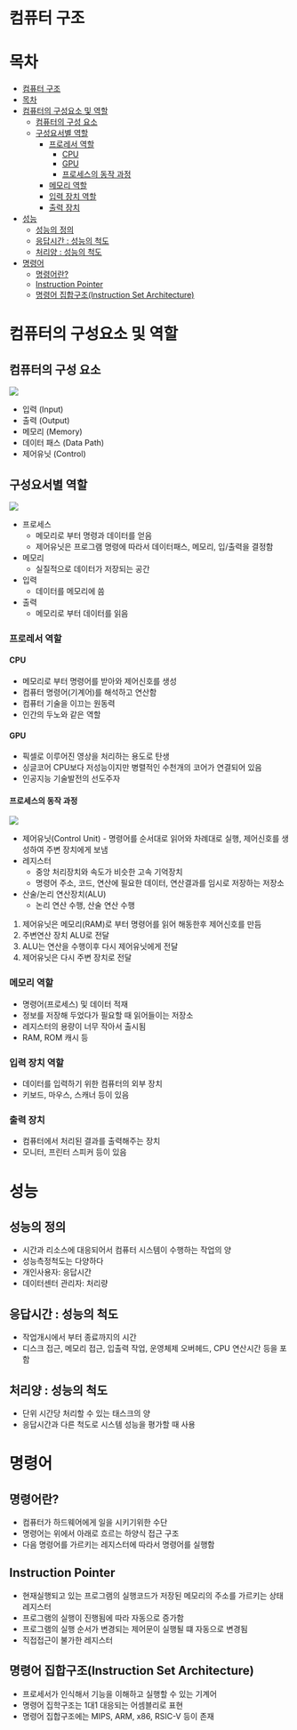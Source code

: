 # 컴퓨터 구조

# 목차
- [컴퓨터 구조](#%EC%BB%B4%ED%93%A8%ED%84%B0-%EA%B5%AC%EC%A1%B0)
- [목차](#%EB%AA%A9%EC%B0%A8)
- [컴퓨터의 구성요소 및 역할](#%EC%BB%B4%ED%93%A8%ED%84%B0%EC%9D%98-%EA%B5%AC%EC%84%B1%EC%9A%94%EC%86%8C-%EB%B0%8F-%EC%97%AD%ED%95%A0)
  - [컴퓨터의 구성 요소](#%EC%BB%B4%ED%93%A8%ED%84%B0%EC%9D%98-%EA%B5%AC%EC%84%B1-%EC%9A%94%EC%86%8C)
  - [구성요서별 역할](#%EA%B5%AC%EC%84%B1%EC%9A%94%EC%84%9C%EB%B3%84-%EC%97%AD%ED%95%A0)
    - [프로레서 역할](#%ED%94%84%EB%A1%9C%EB%A0%88%EC%84%9C-%EC%97%AD%ED%95%A0)
      - [CPU](#cpu)
      - [GPU](#gpu)
      - [프로세스의 동작 과정](#%ED%94%84%EB%A1%9C%EC%84%B8%EC%8A%A4%EC%9D%98-%EB%8F%99%EC%9E%91-%EA%B3%BC%EC%A0%95)
    - [메모리 역할](#%EB%A9%94%EB%AA%A8%EB%A6%AC-%EC%97%AD%ED%95%A0)
    - [입력 장치 역할](#%EC%9E%85%EB%A0%A5-%EC%9E%A5%EC%B9%98-%EC%97%AD%ED%95%A0)
    - [출력 장치](#%EC%B6%9C%EB%A0%A5-%EC%9E%A5%EC%B9%98)
- [성능](#%EC%84%B1%EB%8A%A5)
  - [성능의 정의](#%EC%84%B1%EB%8A%A5%EC%9D%98-%EC%A0%95%EC%9D%98)
  - [응답시간 : 성능의 척도](#%EC%9D%91%EB%8B%B5%EC%8B%9C%EA%B0%84--%EC%84%B1%EB%8A%A5%EC%9D%98-%EC%B2%99%EB%8F%84)
  - [처리양 : 성능의 척도](#%EC%B2%98%EB%A6%AC%EC%96%91--%EC%84%B1%EB%8A%A5%EC%9D%98-%EC%B2%99%EB%8F%84)
- [명령어](#%EB%AA%85%EB%A0%B9%EC%96%B4)
  - [명령어란?](#%EB%AA%85%EB%A0%B9%EC%96%B4%EB%9E%80)
  - [Instruction Pointer](#instruction-pointer)
  - [명령어 집합구조(Instruction Set Architecture)](#%EB%AA%85%EB%A0%B9%EC%96%B4-%EC%A7%91%ED%95%A9%EA%B5%AC%EC%A1%B0instruction-set-architecture)


# 컴퓨터의 구성요소 및 역할

## 컴퓨터의 구성 요소

![](/draw/ca-com.png)

* 입력 (Input)
* 출력 (Output)
* 메모리 (Memory)
* 데이터 패스 (Data Path)
* 제어유닛 (Control)


## 구성요서별 역할
![](/draw/cs-computer.png)

* 프로세스
  * 메모리로 부터 명령과 데이터를 얻음
  * 제어유닛은 프로그램 명령에 따라서 데이터패스, 메모리, 입/출력을 결정함
* 메모리
  * 실질적으로 데이터가 저장되는 공간
* 입력
  * 데이터를 메모리에 씀
* 출력
  * 메모리로 부터 데이터를 읽음


### 프로레서 역할
#### CPU
* 메모리로 부터 명령어를 받아와 제어신호를 생성
* 컴퓨터 명령어(기계어)를 해석하고 연산함
* 컴퓨터 기술을 이끄는 원동력
* 인간의 두노와 같은 역할

#### GPU
* 픽셀로 이루어진 영상을 처리하는 용도로 탄생
* 싱글코어 CPU보다 저성능이지만 병렬적인 수천개의 코어가 연결되어 있음
* 인공지능 기술발전의 선도주자

#### 프로세스의 동작 과정

![](/draw/cu-alu.png)

* 제어유닛(Control Unit) - 명령어를 순서대로 읽어와 차례대로 실행, 제어신호를 생성하여 주변 장치에게 보냄
* 레지스터
  * 중앙 처리장치와 속도가 비슷한 고속 기억장치
  * 명령어 주소, 코드, 연산에 필요한 데이터, 연산결과를 임시로 저장하는 저장소
* 산술/논리 연산장치(ALU)
  * 논리 연산 수행, 산술 연산 수행

1. 제어유닛은 메모리(RAM)로 부터 명령어를 읽어 해동한후 제어신호를 만듬
2. 주변연산 장치 ALU로 전달
3. ALU는 연산을 수행이후 다시 제어유닛에게 전달
4. 제어유닛은 다시 주변 장치로 전달

### 메모리 역할
* 명령어(프로세스) 및 데이터 적재
* 정보를 저장해 두었다가 필요할 때 읽어들이는 저장소
* 레지스터의 용량이 너무 작아서 출시됨
* RAM, ROM 캐시 등


### 입력 장치 역할
* 데이터를 입력하기 위한 컴퓨터의 외부 장치
* 키보드, 마우스, 스캐너 등이 있음

### 출력 장치
* 컴퓨터에서 처리된 결과를 출력해주는 장치
* 모니터, 프린터 스피커 등이 있음


# 성능

## 성능의 정의
* 시간과 리소스에 대응되어서 컴퓨터 시스템이 수행하는 작업의 양
* 성능측정척도는 다양하다
* 개인사용자: 응답시간
* 데이터센터 관리자: 처리량

## 응답시간 : 성능의 척도
* 작업개시에서 부터 종료까지의 시간
* 디스크 접근, 메모리 접근, 입출력 작업, 운영체제 오버헤드, CPU 연산시간 등을 포함

## 처리양 : 성능의 척도
* 단위 시간당 처리할 수 있는 태스크의 양
* 응답시간과 다른 척도로 시스템 성능을 평가할 때 사용

# 명령어

## 명령어란?
* 컴퓨터가 하드웨어에게 일을 시키기위한 수단
* 명령어는 위에서 아래로 흐르는 하양식 접근 구조
* 다음 명령어를 가르키는 레지스터에 따라서 명령어를 실행함


## Instruction Pointer
* 현재실행되고 있는 프로그램의 실행코드가 저장된 메모리의 주소를 가르키는 상태 레지스터
* 프로그램의 실행이 진행됨에 따라 자동으로 증가함
* 프로그램의 실행 순서가 변경되는 제어문이 실행될 떄 자동으로 변경됨
* 직접접근이 불가한 레지스터

## 명령어 집합구조(Instruction Set Architecture)
* 프로세서가 인식해서 기능을 이해하고 실행할 수 있는 기계어
* 명령어 집학구조는 1대1 대응되는 어셈블리로 표현
* 명령어 집합구조에는 MIPS, ARM, x86, RSIC-V 등이 존재